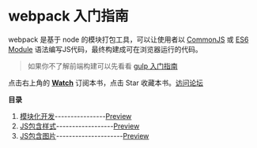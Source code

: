 webpack 入门指南
===========

webpack 是基于 node 的模块打包工具，可以让使用者以 [CommonJS](http://javascript.ruanyifeng.com/nodejs/module.html#toc0) 或 [ES6 Module](http://es6.ruanyifeng.com/#docs/module) 语法编写JS代码，最终构建成可在浏览器运行的代码。

> 如果你不了解前端构建可以先看看 [gulp 入门指南](https://github.com/nimojs/gulp-book#gulp-入门指南)

点击右上角的 **[Watch](https://github.com/nimojs/webpack-book/subscription)** 订阅本书，点击 Star 收藏本书。[访问论坛](https://github.com/nimojs/webpack-book/issues)


**目录**  

1. [模块化开发](./1-modules/)----------------[Preview](http://nimojs.github.io/webpack-book/1-modules/)
2. [JS包含样式](./2-style/)------------------[Preview](http://nimojs.github.io/webpack-book/2-style/)
3. [JS包含图片](./3-url)---------------------[Preview](http://nimojs.github.io/webpack-book/3-url/)
